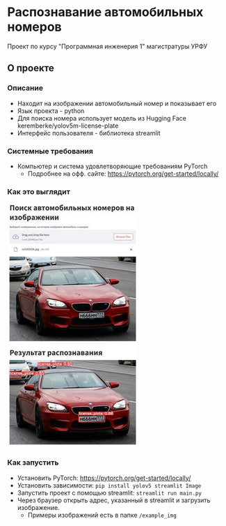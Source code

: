 # Распознавание автомобильных номеров
Проект по курсу "Программная инженерия 1" магистратуры УРФУ
## О проекте
### Описание
- Находит на изображении автомобильный номер и показывает его
- Язык проекта - python
- Для поиска номера использует модель из Hugging Face keremberke/yolov5m-license-plate
- Интерфейс пользователя - библиотека streamlit
### Системные требования
- Компьютер и система удовлетворяющие требованиям PyTorch
  - Подробнее на офф. сайте: https://pytorch.org/get-started/locally/
### Как это выглядит
![alt text](https://github.com/Alex-mur/urfu-program-engineering-1/blob/main/screens/scr1.JPG)

### Как запустить
- Установить PyTorch:    https://pytorch.org/get-started/locally/  
- Установить зависимости:    `pip install yolov5 streamlit Image`
- Запустить проект с помощью streamlit: 
  `streamlit run main.py`
- Через браузер открыть адрес, указанный в streamlit и загрузить изображение.
  - Примеры изображений есть в папке `/example_img`



  
